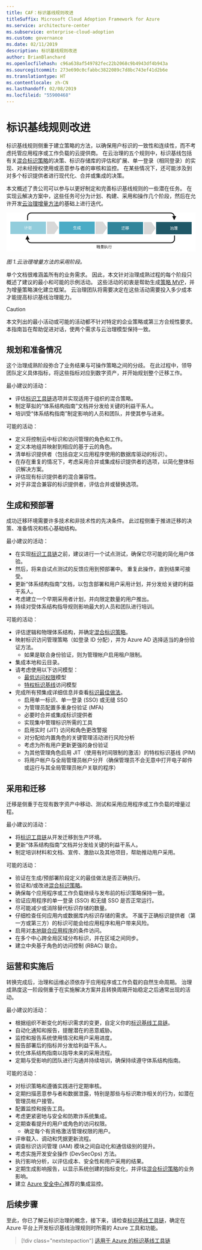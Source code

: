 ```yaml
---
title: CAF：标识基线规则改进
titleSuffix: Microsoft Cloud Adoption Framework for Azure
ms.service: architecture-center
ms.subservice: enterprise-cloud-adoption
ms.custom: governance
ms.date: 02/11/2019
description: 标识基线规则改进
author: BrianBlanchard
ms.openlocfilehash: c96a638af549782fec22b2068c9b4943df4b943a
ms.sourcegitcommit: 273e690c0cfabbc3822089c7d8bc743ef41d2b6e
ms.translationtype: HT
ms.contentlocale: zh-CN
ms.lasthandoff: 02/08/2019
ms.locfileid: "55900468"
---
```

# <a name="identity-baseline-discipline-improvement"></a>标识基线规则改进

标识基线规则侧重于建立策略的方法，以确保用户标识的一致性和连续性，而不考虑托管应用程序或工作负载的云提供商。 在云治理的五个规则中，标识基线包括有关[混合标识策略](../../decision-guides/identity/overview.md)的决策、标识存储库的评估和扩展、单一登录（相同登录）的实现、对未经授权使用或恶意参与者的审核和监控。 在某些情况下，还可能涉及到对多个标识提供者进行现代化、合并或集成的决策。

本文概述了贵公司可以参与以更好制定和完善标识基线规则的一些潜在任务。 在实现云解决方案中，这些任务可分为计划、构建、采用和操作几个阶段，然后在允许开发[云治理增量方法](../journeys/overview.md#an-incremental-approach-to-cloud-governance)的基础上进行迭代。

![采用的四个阶段](../../_images/adoption-phases.png)

*图 1.云治理增量方法的采用阶段。*

单个文档很难涵盖所有的业务需求。 因此，本文针对治理成熟过程的每个阶段只概述了建议的最小和可能的示例活动。 这些活动的初衷是帮助生成[策略 MVP](../journeys/overview.md#an-incremental-approach-to-cloud-governance)，并为增量策略演化建立框架。 云治理团队将需要决定在这些活动需要投入多少成本才能提高标识基线治理能力。

> [!CAUTION]
> 本文列出的最小活动或可能的活动都不针对特定的企业策略或第三方合规性要求。 本指南旨在帮助促进对话，使两个需求与云治理模型保持一致。

## <a name="planning-and-readiness"></a>规划和准备情况

这个治理成熟阶段弥合了业务结果与可操作策略之间的分歧。 在此过程中，领导团队定义具体指标，将这些指标对应到数字资产，并开始规划整个迁移工作。

最小建议的活动：

* 评估[标识工具链](toolchain.md)选项并实现适用于组织的混合策略。
* 制定草拟的“体系结构指南”文档并分发给关键的利益干系人。
* 培训受“体系结构指南”制定影响的人员和团队，并使其参与进来。

可能的活动：

* 定义将控制云中标识和访问管理的角色和工作。
* 定义本地组并映射到相应的基于云的角色。
* 清单标识提供者（包括自定义应用程序使用的数据库驱动的标识）。
* 在存在重复的情况下，考虑采用合并或集成标识提供者的选项，以简化整体标识解决方案。
* 评估现有标识提供者的混合兼容性。
* 对于非混合兼容的标识提供者，评估合并或替换选项。

## <a name="build-and-pre-deployment"></a>生成和预部署

成功迁移环境需要许多技术和非技术性的先决条件。 此过程侧重于推进迁移的决策、准备情况和核心基础结构。

最小建议的活动：

* 在实现[标识工具链](toolchain.md)之前，建议进行一个试点测试，确保它尽可能的简化用户体验。
* 然后，将来自试点测试的反馈应用到预部署中。 重复此操作，直到结果可接受。
* 更新“体系结构指南”文档，以包含部署和用户采用计划，并分发给关键的利益干系人。
* 考虑建立一个早期采用者计划，并向限定数量的用户推出。
* 持续对受体系结构指导规则影响最大的人员和团队进行培训。

可能的活动：

* 评估逻辑和物理体系结构，并确定[混合标识策略](../../decision-guides/identity/overview.md)。
* 映射标识访问管理策略（如登录 ID 分配），并为 Azure AD 选择适当的身份验证方法。
  * 如果是联合身份验证，则为管理帐户启用租户限制。
* 集成本地和云目录。
* 请考虑使用以下访问模型：
  * [最低访问权限](/windows-server/identity/ad-ds/plan/security-best-practices/implementing-least-privilege-administrative-models)模型
  * [特权标识基线](/azure/active-directory/privileged-identity-management/pim-configure)访问模型
* 完成所有预集成详细信息并查看[标识最佳做法](/azure/security/azure-security-identity-management-best-practices)。
  * 启用单一标识、单一登录 (SSO) 或无缝 SSO
  * 为管理员配置多重身份验证 (MFA)
  * 必要时合并或集成标识提供者
  * 实现集中管理标识所需的工具
  * 启用实时 (JIT) 访问和角色更改警报
  * 对分配给内置角色的关键管理活动进行风险分析
  * 考虑为所有用户更新更强的身份验证
  * 为其他管理角色启用 JIT（使用有时间限制的激活）的特权标识基线 (PIM)
  * 将用户帐户与全局管理员帐户分开（确保管理员不会无意中打开电子邮件或运行与其全局管理员帐户关联的程序）

## <a name="adopt-and-migrate"></a>采用和迁移

迁移是侧重于在现有数字资产中移动、测试和采用应用程序或工作负载的增量过程。

最小建议的活动：

* 将[标识工具链](toolchain.md)从开发迁移到生产环境。
* 更新“体系结构指南”文档并分发给关键的利益干系人。
* 制定培训材料和文档、宣传、激励以及其他项目，帮助推动用户采用。

可能的活动：

* 验证在生成/预部署阶段定义的最佳做法是否正确执行。
* 验证和/或改进[混合标识策略](../../decision-guides/identity/overview.md)。
* 确保每个应用程序或工作负载继续与发布前的标识策略保持一致。
* 验证应用程序的单一登录 (SSO) 和无缝 SSO 是否正常运行。
* 尽可能减少或消除替代标识存储的数量。
* 仔细检查任何应用内或数据库内标识存储的需求。 不属于正确标识提供者（第一方或第三方）的标识可能会给应用程序和用户带来风险。
* 启用对[本地联合应用程序](/azure/active-directory/active-directory-device-registration-on-premises-setup)的条件访问。
* 在多个中心跨全局区域分布标识，并在区域之间同步。
* 建立中央基于角色的访问控制 (RBAC) 联合。

## <a name="operate-and-post-implementation"></a>运营和实施后

转换完成后，治理和运维必须依存于应用程序或工作负载的自然生命周期。 治理成熟度这一阶段侧重于在实施解决方案并且转换周期开始稳定之后通常出现的活动。

最小建议的活动：

* 根据组织不断变化的标识需求的变更，自定义你的[标识基线工具链](toolchain.md)。
* 自动化通知和报告，提醒潜在的恶意威胁。
* 监控和报告系统使用情况和用户采用进度。
* 报告部署后的指标并分发给利益干系人。
* 优化体系结构指南以指导未来的采用流程。
* 定期与受影响的团队进行沟通并持续培训，确保持续遵守体系结构指南。

可能的活动：

* 对标识策略和遵循实践进行定期审核。
* 定期扫描恶意参与者和数据泄露，特别是那些与标识欺诈相关的行为，如潜在管理员帐户接管。
* 配置监控和报告工具。
* 考虑更紧密地与安全和防欺诈系统集成。
* 定期查看提升的用户或角色的访问权限。
  * 确定每个有资格激活管理权限的用户。
* 评审载入、调动和凭据更新流程。
* 调查标识访问管理 (IAM) 模块之间自动化和通信级别的提升。
* 考虑实施开发安全操作 (DevSecOps) 方法。
* 执行影响分析，以评估成本、安全性和用户采用的结果。
* 定期生成影响报告，以显示系统创建的指标变化，并评估[混合标识策略](../../decision-guides/identity/overview.md)的业务影响。
* 建立 [Azure 安全中心](/azure/security-center/security-center-intro)推荐的集成监控。

## <a name="next-steps"></a>后续步骤

至此，你已了解云标识治理的概念，接下来，请检查[标识基线工具链](toolchain.md)，确定在 Azure 平台上开发标识基线治理规则时所需的 Azure 工具和功能。

> [!div class="nextstepaction"]
> [适用于 Azure 的标识基线工具链](toolchain.md)
